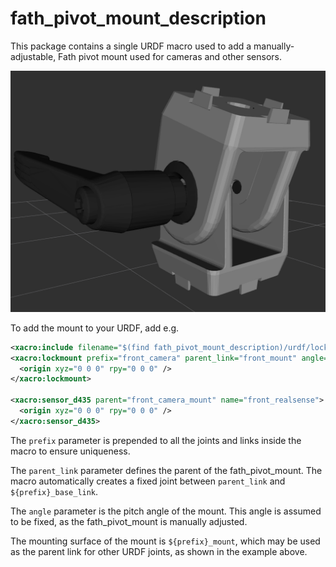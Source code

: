 fath_pivot_mount_description
=======================

This package contains a single URDF macro used to add a manually-adjustable, Fath pivot mount used for cameras and other
sensors.

![Fath Pivot Mount](doc/fath_pivot_mount_urdf.png "The Fath pivot mount model, with an angle of pi/8")

To add the mount to your URDF, add e.g.

```xml
<xacro:include filename="$(find fath_pivot_mount_description)/urdf/lockmount.urdf.xacro" />
<xacro:lockmount prefix="front_camera" parent_link="front_mount" angle="${pi/8}">
  <origin xyz="0 0 0" rpy="0 0 0" />
</xacro:lockmount>

<xacro:sensor_d435 parent="front_camera_mount" name="front_realsense">
  <origin xyz="0 0 0" rpy="0 0 0" />
</xacro:sensor_d435>
```

The `prefix` parameter is prepended to all the joints and links inside the macro to ensure uniqueness.

The `parent_link` parameter defines the parent of the fath_pivot_mount.  The macro automatically creates a fixed
joint between `parent_link` and `${prefix}_base_link`.

The `angle` parameter is the pitch angle of the mount.  This angle is assumed to be fixed, as the fath_pivot_mount
is manually adjusted.

The mounting surface of the mount is `${prefix}_mount`, which may be used as the parent link for other URDF joints,
as shown in the example above.

